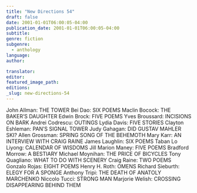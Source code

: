 ```yaml
---
title: "New Directions 54"
draft: false
date: 2001-01-01T06:00:05-04:00
publication_date: 2001-01-01T06:00:05-04:00
subtitle:
genre: fiction
subgenre:
  - anthology
language:
author:

translator:
editor:
featured_image_path:
editions:
_slug: new-directions-54
---
```


John Allman: THE TOWER Bei Dao: SIX POEMS Maclin Bocock: THE BAKER’S DAUGHTER Edwin Brock: FIVE POEMS Yves Broussard: INCISIONS ON BARK Andrei Codrescu: OUTINGS Lydia Davis: FIVE STORIES Clayton Eshleman: PAN’S SIGNAL TOWER Judy Gahagan: DID GUSTAV MAHLER SKI? Allen Grossman: SPRING SONG OF THE BEHEMOTH Mary Karr: AN INTERVIEW WITH CRAIG RAINE James Laughlin: SIX POEMS Taban Lo Liyong: CALENDAR OF WISDOMS Jill Marion Maney: FIVE POEMS Bradford Morrow: A BESTIARY Michael Moynihan: THE PRICE OF BICYCLES Tony Quagliano: WHAT TO DO WITH SCENERY Craig Raine: TWO POEMS Gonzalo Rojas: EIGHT POEMS Henry H. Roth: OMENS Richard Sieburth: ELEGY FOR A SPONGE Anthony Tripi: THE DEATH OF ANATOLY MARCHENKO Niccolo Tucci: STRONG MAN Marjorie Welish: CROSSING DISAPPEARING BEHIND THEM

